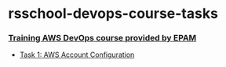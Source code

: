 # rsschool-devops-course-tasks

### [Training AWS DevOps course provided by EPAM](https://github.com/rolling-scopes-school/tasks/tree/master/devops/modules)

- [Task 1: AWS Account Configuration](https://github.com/Nikonotea/rsschool-devops-course-tasks/tree/main/task_1)